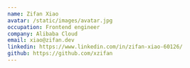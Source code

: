 ```yaml
---
name: Zifan Xiao
avatar: /static/images/avatar.jpg
occupation: Frontend engineer
company: Alibaba Cloud
email: xiao@zifan.dev
linkedin: https://www.linkedin.com/in/zifan-xiao-60126/
github: https://github.com/xzifan
---
```

